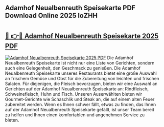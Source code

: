 ## Adamhof Neualbenreuth Speisekarte PDF Download Online 2025 IoZHH

# <h2><a href="http://gc9bxtb.nevu.top/?p=Adamhof+Neualbenreuth+Speisekarte">🔗 👉🔴 Adamhof Neualbenreuth Speisekarte 2025 PDF</a></h2>

[![Adamhof Neualbenreuth Speisekarte 2025 PDF](https://i.imgur.com/dBaPXMq.png)](http://gc9bxtb.nevu.top/?p=Adamhof+Neualbenreuth+Speisekarte)
Die Adamhof Neualbenreuth Speisekarte ist nicht nur eine Liste von Gerichten, sondern auch eine Gelegenheit, den Geschmack zu genießen. Die Adamhof Neualbenreuth Speisekarte unseres Restaurants bietet eine große Auswahl an frischem Gemüse und Obst für die Zubereitung von leichten und frischen Salaten. Für diejenigen, die Fleisch bevorzugen, bieten wir eine Auswahl an Gerichten auf der Adamhof Neualbenreuth Speisekarte an: Rindfleisch, Schweinefleisch, Huhn und Fisch. Unseren Auserwählten bieten wir Gourmet-Gerichte wie Schaschlik und Steak an, die auf einem alten Feuer zubereitet werden. Wenn es Ihnen schwer fällt, etwas zu finden, das Ihnen auf der Adamhof Neualbenreuth Speisekarte gefällt, ist unser Team bereit zu helfen und Ihnen einen komfortablen und angenehmen Service zu bieten.

